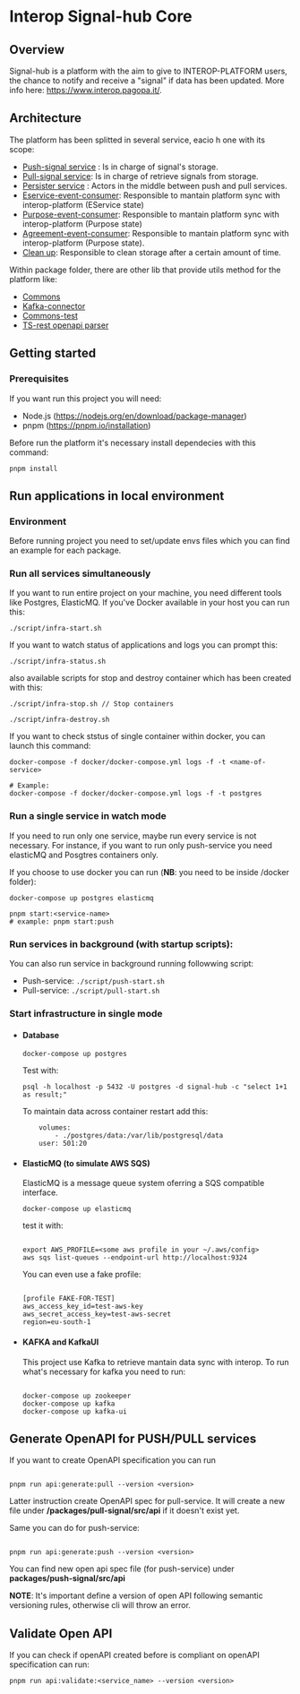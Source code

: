 # Interop Signal-hub Core

## Overview

Signal-hub is a platform with the aim to give to INTEROP-PLATFORM users, the chance to notify and receive a "signal" if data has been updated. More info here:
https://www.interop.pagopa.it/.

## Architecture

The platform has been splitted in several service, eacio h one with its scope:

- [Push-signal service](https://github.com/pagopa/interop-signalhub-core/tree/main/packages/push-signal) : Is in charge of signal's storage.
- [Pull-signal service](https://github.com/pagopa/interop-signalhub-core/tree/main/packages/pull-signal): Is in charge of retrieve signals from storage.
- [Persister service](https://github.com/pagopa/interop-signalhub-core/tree/main/packages/signal-persister) : Actors in the middle between push and pull services.
- [Eservice-event-consumer](https://github.com/pagopa/interop-signalhub-core/tree/main/packages/eservice-event-consumer): Responsible to mantain platform sync with interop-platform (EService state)
- [Purpose-event-consumer](https://github.com/pagopa/interop-signalhub-core/tree/main/packages/purpose-event-consumer): Responsible to mantain platform sync with interop-platform (Purpose state)
- [Agreement-event-consumer](https://github.com/pagopa/interop-signalhub-core/tree/main/packages/agreement-event-consumer): Responsible to mantain platform sync with interop-platform (Purpose state).
- [Clean up](https://github.com/pagopa/interop-signalhub-core/tree/main/packages/batch-cleanup): Responsible to clean storage after a certain amount of time.

Within package folder, there are other lib that provide utils method for the platform like:

- [Commons](https://github.com/pagopa/interop-signalhub-core/tree/main/packages/commons)
- [Kafka-connector](https://github.com/pagopa/interop-signalhub-core/tree/main/packages/kafka-connector)
- [Commons-test](https://github.com/pagopa/interop-signalhub-core/tree/main/packages/commons-test)
- [TS-rest openapi parser](https://github.com/pagopa/interop-signalhub-core/tree/main/packages/tsrest-openapi-parser)

## Getting started

### Prerequisites

If you want run this project you will need:

- Node.js (https://nodejs.org/en/download/package-manager)
- pnpm (https://pnpm.io/installation)

Before run the platform it's necessary install dependecies with this command:

```
pnpm install
```

## Run applications in local environment

### Environment

Before running project you need to set/update envs files which you can find an example for each package.

### Run all services simultaneously

If you want to run entire project on your machine, you need different tools like Postgres, ElasticMQ. If you've Docker available in your host you can run this:

```
./script/infra-start.sh
```

If you want to watch status of applications and logs you can prompt this:

```
./script/infra-status.sh
```

also available scripts for stop and destroy container which has been created with this:

```
./script/infra-stop.sh // Stop containers

./script/infra-destroy.sh
```

If you want to check ststus of single container within docker, you can launch this command:

```
docker-compose -f docker/docker-compose.yml logs -f -t <name-of-service>

# Example:
docker-compose -f docker/docker-compose.yml logs -f -t postgres
```

### Run a single service in watch mode

If you need to run only one service, maybe run every service is not necessary. For instance, if you want to run only push-service you need elasticMQ and Posgtres containers only.

If you choose to use docker you can run (**NB**: you need to be inside /docker folder):

```
docker-compose up postgres elasticmq
```

```
pnpm start:<service-name>
# example: pnpm start:push
```

### Run services in background (with startup scripts):

You can also run service in background running followwing script:

- Push-service: `./script/push-start.sh `
- Pull-service: `./script/pull-start.sh`

### Start infrastructure in single mode

- #### Database

  ```
  docker-compose up postgres
  ```

  Test with:

  ```
  psql -h localhost -p 5432 -U postgres -d signal-hub -c "select 1+1 as result;"
  ```

  To maintain data across container restart add this:

  ```
      volumes:
          - ./postgres/data:/var/lib/postgresql/data
      user: 501:20
  ```

- #### ElasticMQ (to simulate AWS SQS)

  ElasticMQ is a message queue system oferring a SQS compatible interface.

  `docker-compose up elasticmq `

  test it with:

  ```

  export AWS_PROFILE=<some aws profile in your ~/.aws/config>
  aws sqs list-queues --endpoint-url http://localhost:9324

  ```

  You can even use a fake profile:

  ```

  [profile FAKE-FOR-TEST]
  aws_access_key_id=test-aws-key
  aws_secret_access_key=test-aws-secret
  region=eu-south-1

  ```

- #### KAFKA and KafkaUI

  This project use Kafka to retrieve mantain data sync with interop. To run what's necessary for kafka you need to run:

  ```

  docker-compose up zookeeper
  docker-compose up kafka
  docker-compose up kafka-ui

  ```

## Generate OpenAPI for PUSH/PULL services

If you want to create OpenAPI specification you can run

```

pnpm run api:generate:pull --version <version>

```

Latter instruction create OpenAPI spec for pull-service. It will create a new file under **/packages/pull-signal/src/api** if it doesn't exist yet.

Same you can do for push-service:

```

pnpm run api:generate:push --version <version>

```

You can find new open api spec file (for push-service) under **packages/push-signal/src/api**

**NOTE**: It's important define a version of open API following semantic versioning rules, otherwise cli will throw an error.

## Validate Open API

If you can check if openAPI created before is compliant on openAPI specification can run:

`pnpm run api:validate:<service_name> --version <version>`
